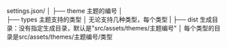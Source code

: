 settings.json/
│ 
├── theme 主题的编号
│   
├── types 主题支持的类型
│   无论支持几种类型，每个类型
|
├── dist 生成目录：没有指定生成目录，默认是"src/assets/themes/主题编号"
│   每个类型的目录是src/assets/themes/主题编号/类型

